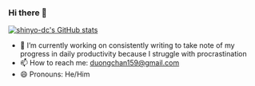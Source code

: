### Hi there 👋

<!--
**shinyo-dc/shinyo-dc** is a ✨ _special_ ✨ repository because its `README.md` (this file) appears on your GitHub profile.

Here are some ideas to get you started:

- 🔭 I’m currently working on ...
- 🌱 I’m currently learning ...
- 👯 I’m looking to collaborate on ...
- 🤔 I’m looking for help with ...
- 💬 Ask me about ...
- 📫 How to reach me: ...
- 😄 Pronouns: ...
- ⚡ Fun fact: ...
-->
[![shinyo-dc's GitHub stats](https://github-readme-stats.vercel.app/api?username=shinyo-dc)](https://github.com/anuraghazra/github-readme-stats)

- 🔭 I’m currently working on consistently writing to take note of my progress in daily productivity because I struggle with procrastination
- 📫 How to reach me: duongchan159@gmail.com
- 😄 Pronouns: He/Him 

